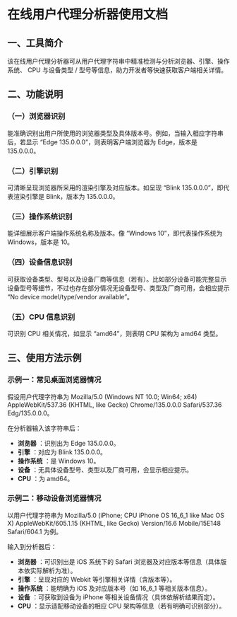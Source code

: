 # 在线用户代理分析器使用文档

## 一、工具简介
该在线用户代理分析器可从用户代理字符串中精准检测与分析浏览器、引擎、操作系统、 CPU 与设备类型 / 型号等信息，助力开发者等快速获取客户端相关详情。

## 二、功能说明

### （一）浏览器识别
能准确识别出用户所使用的浏览器类型及具体版本号。例如，当输入相应字符串后，若显示 “Edge 135.0.0.0”，则表明客户端浏览器为 Edge，版本是 135.0.0.0。

### （二）引擎识别
可清晰呈现浏览器所采用的渲染引擎及对应版本。如呈现 “Blink 135.0.0.0”，即代表渲染引擎是 Blink，版本为 135.0.0.0。

### （三）操作系统识别
能详细展示客户端操作系统名称及版本。像 “Windows 10”，即代表操作系统为 Windows，版本是 10。

### （四）设备信息识别
可获取设备类型、型号以及设备厂商等信息（若有）。比如部分设备可能完整显示设备型号等细节，不过也存在部分情况无设备型号、类型及厂商可用，会相应提示 “No device model/type/vendor available”。

### （五）CPU 信息识别
可识别 CPU 相关情况，如显示 “amd64”，则表明 CPU 架构为 amd64 类型。

## 三、使用方法示例

### 示例一：常见桌面浏览器情况
假设用户代理字符串为 Mozilla/5.0 (Windows NT 10.0; Win64; x64) AppleWebKit/537.36 (KHTML, like Gecko) Chrome/135.0.0.0 Safari/537.36 Edg/135.0.0.0。

在分析器输入该字符串后：

  * **浏览器** ：识别出为 Edge 135.0.0.0。
  * **引擎** ：对应为 Blink 135.0.0.0。
  * **操作系统** ：是 Windows 10。
  * **设备** ：无具体设备型号、类型以及厂商可用，会显示相应提示。
  * **CPU** ：为 amd64。

### 示例二：移动设备浏览器情况
以用户代理字符串为 Mozilla/5.0 (iPhone; CPU iPhone OS 16_6_1 like Mac OS X) AppleWebKit/605.1.15 (KHTML, like Gecko) Version/16.6 Mobile/15E148 Safari/604.1 为例。

输入到分析器后：

  * **浏览器** ：可识别出是 iOS 系统下的 Safari 浏览器及对应版本等信息（具体版本依实际解析为准）。
  * **引擎** ：呈现对应的 Webkit 等引擎相关详情（含版本等）。
  * **操作系统** ：能明确为 iOS 及对应版本号（如 16_6_1 等相关版本信息）。
  * **设备** ：可获取到设备为 iPhone 等相关设备情况（具体依解析结果而定）。
  * **CPU** ：显示适配移动设备的相应 CPU 架构等信息（若有明确可识别部分）。